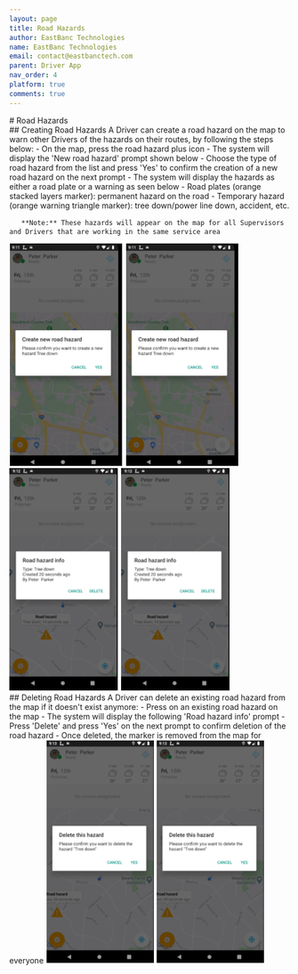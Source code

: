 ```yaml
---
layout: page
title: Road Hazards
author: EastBanc Technologies
name: EastBanc Technologies
email: contact@eastbanctech.com
parent: Driver App
nav_order: 4
platform: true
comments: true
---
```

<section id="Road-Hazards" markdown="1">
# Road Hazards

<section id="Creating-Road-Hazards" markdown="1">
## Creating Road Hazards
A Driver can create a road hazard on the map to warn other Drivers of the hazards on their routes, by following the steps below:
  - On the map, press the road hazard plus icon
  - The system will display the 'New road hazard' prompt shown below
  - Choose the type of road hazard from the list and press 'Yes' to confirm the creation of a new road hazard on the next prompt
  - The system will display the hazards as either a road plate or a warning as seen below
    - Road plates (orange stacked layers marker): permanent hazard on the road
    - Temporary hazard (orange warning triangle marker): tree down/power line down, accident, etc.
    
       **Note:** These hazards will appear on the map for all Supervisors and Drivers that are working in the same service area

<img src="image/driver/creating-road-hazard-ios.png" class="ios"/>
<img src="image/driver/creating-road-hazard-android.png" class="android"/>
<img src="image/driver/creating-road-hazard1-ios.png" class="ios"/>
<img src="image/driver/creating-road-hazard1-android.png" class="android"/>

</section>

<section id="Deleting-Road-Hazards" markdown="1">
## Deleting Road Hazards
A Driver can delete an existing road hazard from the map if it doesn't exist anymore: 
  - Press on an existing road hazard on the map
  - The system will display the following 'Road hazard info' prompt
  - Press 'Delete' and press 'Yes' on the next prompt to confirm deletion of the road hazard
  - Once deleted, the marker is removed from the map for everyone

<img src="image/driver/deleting-road-hazard-ios.png" class="ios"/>
<img src="image/driver/deleting-road-hazard-android.png" class="android"/>
</section>
</section>
